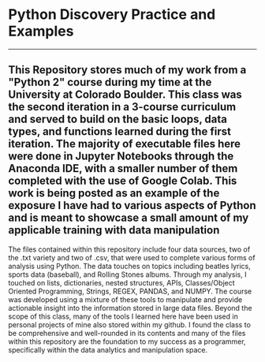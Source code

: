 # Python Discovery Practice and Examples

-----------------------------------------------------------------------------------------------------------------------------------------------
This Repository stores much of my work from a "Python 2" course during my time at the University at Colorado Boulder. This class was the second
iteration in a 3-course curriculum and served to build on the basic loops, data types, and functions learned during the first iteration.
The majority of executable files here were done in Jupyter Notebooks through the Anaconda IDE, with a smaller number of them completed with the
use of Google Colab. This work is being posted as an example of the exposure I have had to various aspects of Python and is meant to showcase
a small amount of my applicable training with data manipulation
-----------------------------------------------------------------------------------------------------------------------------------------------


The files contained within this repository include four data sources, two of the .txt variety and two of .csv, that were used to complete various
forms of analysis using Python. The data touches on topics including beatles lyrics, sports data (baseball), and Rolling Stones albums. Through
my analysis, I touched on lists, dictionaries, nested structures, APIs, Classes/Object Oriented Programming, Strings, REGEX, PANDAS, and NUMPY.
The course was developed using a mixture of these tools to manipulate and provide actionable insight into the information stored in large data files.
Beyond the scope of this class, many of the tools I learned here have been used in personal projects of mine also stored within my github. I found
the class to be comprehensive and well-rounded in its contents and many of the files within this repository are the foundation to my success as a 
programmer, specifically within the data analytics and manipulation space.
